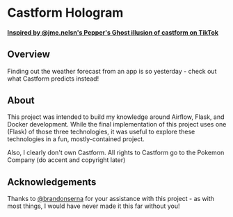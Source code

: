 # Castform Hologram
#### <a href="https://www.tiktok.com/t/ZTRnCJLvg/">Inspired by @jme.nelsn's Pepper's Ghost illusion of castform on TikTok</a>

## Overview
Finding out the weather forecast from an app is so yesterday - check out what Castform predicts instead!

## About
This project was intended to build my knowledge around Airflow, Flask, and Docker development. While the final implementation of this project uses one (Flask) of those three technologies, it was useful to explore these technologies in a fun, mostly-contained project.

Also, I clearly don't own Castform. All rights to Castform go to the Pokemon Company (do accent and copyright later)

## Acknowledgements
Thanks to <a href="https://github.com/brandonserna">@brandonserna</a> for your assistance with this project - as with most things, I would have never made it this far without you!